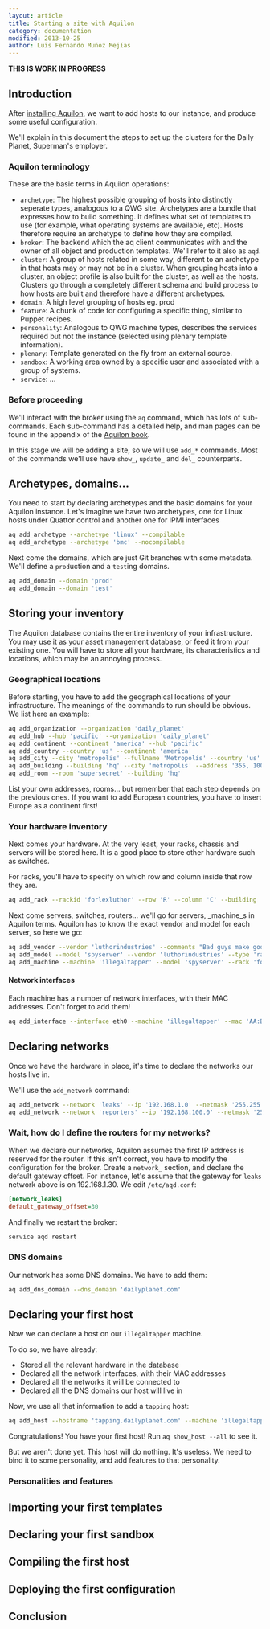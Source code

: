 ```yaml
---
layout: article
title: Starting a site with Aquilon
category: documentation
modified: 2013-10-25
author: Luis Fernando Muñoz Mejías
---
```


**THIS IS WORK IN PROGRESS**

## Introduction

After
[installing Aquilon](/documentation/2012/10/31/install-aquilon.html), we
want to add hosts to our instance, and produce some useful
configuration.

We'll explain in this document the steps to set up the clusters
for the Daily Planet, Superman's employer.

### Aquilon terminology

These are the basic terms in Aquilon operations:

* `archetype`: The highest possible grouping of hosts into distinctly
    seperate types, analogous to a QWG site. Archetypes are a bundle
    that expresses how to build something. It defines what set of
    templates to use (for example, what operating systems are
    available, etc).  Hosts therefore require an archetype to define
    how they are compiled.
* `broker`: The backend which the aq client communicates with and the
    owner of all object and production templates.  We'll refer to it
    also as `aqd`.
* `cluster`: A group of hosts related in some way, different to an
    archetype in that hosts may or may not be in a cluster. When
    grouping hosts into a cluster, an object profile is also built for
    the cluster, as well as the hosts. Clusters go through a
    completely different schema and build process to how hosts are
    built and therefore have a different archetypes.
* `domain`: A high level grouping of hosts eg. prod
* `feature`: A chunk of code for configuring a specific thing, similar
    to Puppet recipes.
* `personality`: Analogous to QWG machine types, describes the
    services required but not the instance (selected using plenary
    template information).
* `plenary`: Template generated on the fly from an external
    source.
* `sandbox`: A working area owned by a specific user and associated
    with a group of systems.
* `service`:   ...

### Before proceeding

We'll interact with the broker using the `aq` command, which has lots
of sub-commands.  Each sub-command has a detailed help, and man pages
can be found in the appendix of the [Aquilon book](http://FIXME).

In this stage we will be adding a site, so we will use `add_*`
commands.  Most of the commands we'll use have `show_`, `update_` and
`del_` counterparts.

## Archetypes, domains...

You need to start by declaring archetypes and the basic domains for
your Aquilon instance.  Let's imagine we have two archetypes, one for
Linux hosts under Quattor control and another one for IPMI interfaces

```bash
aq add_archetype --archetype 'linux' --compilable
aq add_archetype --archetype 'bmc' --nocompilable
```

Next come the domains, which are just Git branches with some metadata.
We'll define a `prod`uction and a `test`ing domains.

```bash
aq add_domain --domain 'prod'
aq add_domain --domain 'test'
```

## Storing your inventory

The Aquilon database contains the entire inventory of your
infrastructure.  You may use it as your asset management database, or
feed it from your existing one.  You will have to store all your
hardware, its characteristics and locations, which may be an annoying
process.

### Geographical locations

Before starting, you have to add the geographical locations of your
infrastructure.  The meanings of the commands to run should be
obvious.  We list here an example:

```bash
aq add_organization --organization 'daily_planet'
aq add_hub --hub 'pacific' --organization 'daily_planet'
aq add_continent --continent 'america' --hub 'pacific'
aq add_country --country 'us' --continent 'america'
aq add_city --city 'metropolis' --fullname 'Metropolis' --country 'us' --timezone 'dct'
aq add_building --building 'hq' --city 'metropolis' --address '355, 1000 Broadway'
aq add_room --room 'supersecret' --building 'hq'
```

List your own addresses, rooms...  but remember that each step depends
on the previous ones.  If you want to add European countries, you have
to insert Europe as a continent first!

### Your hardware inventory

Next comes your hardware.  At the very least, your racks, chassis and
servers will be stored here.  It is a good place to store other
hardware such as switches.

For racks, you'll have to specify on which row and column inside that
row they are.

```bash
aq add_rack --rackid 'forlexluthor' --row 'R' --column 'C' --building 'hq'
```

Next come servers, switches, routers... we'll go for servers,
_machine_s in Aquilon terms.  Aquilon has to know the exact vendor and
model for each server, so here we go:

```bash
aq add_vendor --vendor 'luthorindustries' --comments "Bad guys make good sells"
aq add_model --model 'spyserver' --vendor 'luthorindustries' --type 'rackmount'
aq add_machine --machine 'illegaltapper' --model 'spyserver' --rack 'forlexluthor'
```

#### Network interfaces

Each machine has a number of network interfaces, with their MAC
addresses.  Don't forget to add them!

```bash
aq add_interface --interface eth0 --machine 'illegaltapper' --mac 'AA:BB:CC:DD:EE:FF'
```

## Declaring networks

Once we have the hardware in place, it's time to declare the networks
our hosts live in.

We'll use the `add_network` command:

```bash
aq add_network --network 'leaks' --ip '192.168.1.0' --netmask '255.255.255.0' --city 'metropolis'
aq add_network --network 'reporters' --ip '192.168.100.0' --netmask '255.255.255.0' --city 'metropolis'
```

### Wait, how do I define the routers for my networks?

When we declare our networks, Aquilon assumes the first IP address is
reserved for the router.  If this isn't correct, you have to modify
the configuration for the broker.  Create a `network_` section, and
declare the default gateway offset.  For instance, let's assume that
the gateway for `leaks` network above is on 192.168.1.30.  We edit `/etc/aqd.conf`:

```ini
[network_leaks]
default_gateway_offset=30
```

And finally we restart the broker:

```bash
service aqd restart
```

### DNS domains

Our network has some DNS domains.  We have to add them:

```bash
aq add_dns_domain --dns_domain 'dailyplanet.com'
```

## Declaring your first host

Now we can declare a host on our `illegaltapper` machine.

To do so, we have already:

* Stored all the relevant hardware in the database
* Declared all the network interfaces, with their MAC addresses
* Declared all the networks it will be connected to
* Declared all the DNS domains our host will live in

Now, we use all that information to add a `tapping` host:

```bash
aq add_host --hostname 'tapping.dailyplanet.com' --machine 'illegaltapper' --ip '192.168.1.3'
```

Congratulations!  You have your first host!  Run `aq show_host --all`
to see it.

But we aren't done yet.  This host will do nothing.  It's useless.  We
need to bind it to some personality, and add features to that personality.

### Personalities and features

## Importing your first templates

## Declaring your first sandbox

## Compiling the first host

## Deploying the first configuration

## Conclusion
